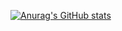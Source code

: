 [![Anurag's GitHub stats](https://github-readme-stats.vercel.app/api?username=krausediego)](https://github.com/anuraghazra/github-readme-stats)
